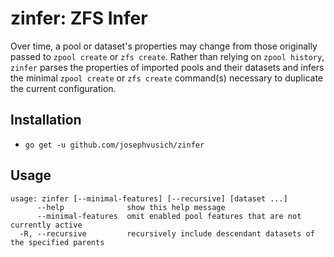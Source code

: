 # zinfer: ZFS Infer

Over time, a pool or dataset's properties may change from those originally passed to `zpool create` or `zfs create`. Rather than relying on `zpool history`, `zinfer` parses the properties of imported pools and their datasets and infers the minimal `zpool create` or `zfs create` command(s) necessary to duplicate the current configuration.

## Installation

* `go get -u github.com/josephvusich/zinfer`

## Usage
```
usage: zinfer [--minimal-features] [--recursive] [dataset ...]
      --help              show this help message
      --minimal-features  omit enabled pool features that are not currently active
  -R, --recursive         recursively include descendant datasets of the specified parents
```

